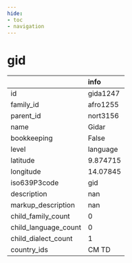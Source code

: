 ```yaml
---
hide:
- toc
- navigation
---
```

# gid
|                      | info     |
|:---------------------|:---------|
| id                   | gida1247 |
| family_id            | afro1255 |
| parent_id            | nort3156 |
| name                 | Gidar    |
| bookkeeping          | False    |
| level                | language |
| latitude             | 9.874715 |
| longitude            | 14.07845 |
| iso639P3code         | gid      |
| description          | nan      |
| markup_description   | nan      |
| child_family_count   | 0        |
| child_language_count | 0        |
| child_dialect_count  | 1        |
| country_ids          | CM TD    |